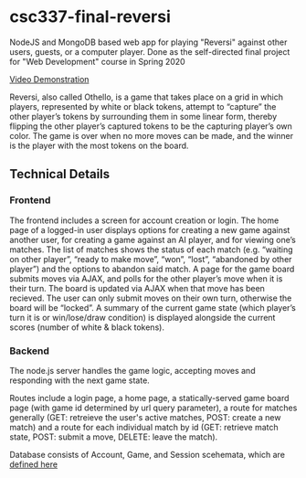 # csc337-final-reversi
NodeJS and MongoDB based web app for playing "Reversi" against other users, guests, or a computer player.
Done as the self-directed final project for "Web Development" course in Spring 2020

[Video Demonstration](https://www.youtube.com/watch?v=MScDTXZkoD4 "Video Demonstration")

Reversi, also called Othello, is a game that takes place on a grid in which players, represented by white
or black tokens, attempt to “capture” the other player’s tokens by surrounding them in some linear form,
thereby flipping the other player’s captured tokens to be the capturing player’s own color. The game is over
when no more moves can be made, and the winner is the player with the most tokens on the board.

## Technical Details
### Frontend
The frontend includes a screen for account creation or login. The home page of a logged-in user displays
options for creating a new game against another user, for creating a game against an AI player, and for
viewing one’s matches. The list of matches shows the status of each match (e.g. “waiting on other player”,
“ready to make move”, “won”, “lost”, “abandoned by other player”)  and the options to abandon said match.
A page for the game board submits moves via AJAX, and polls for the other player’s move when it is their turn.
The board is updated via AJAX when that move has been recieved. The user can only submit moves on their own
turn, otherwise the board will be “locked”. A summary of the current game state (which player’s turn it is or
win/lose/draw condition) is displayed alongside the current scores (number of white & black tokens).
### Backend
The node.js server handles the game logic, accepting moves and responding with the next game state. 

Routes include a login page, a home page, a statically-served game board page (with game id determined by url
query parameter), a route for matches generally (GET:  retreieve the user's active matches, POST: create a new
match) and a route for each individual match by id (GET: retrieve match state, POST: submit a move, DELETE: leave
the match).

Database consists of Account, Game, and Session scehemata, which are [defined here](reversi/db_models.js)
